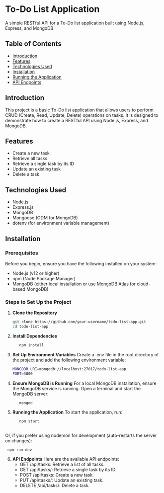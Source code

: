 # To-Do List Application

A simple RESTful API for a To-Do list application built using Node.js, Express, and MongoDB.

## Table of Contents

- [Introduction](#introduction)
- [Features](#features)
- [Technologies Used](#technologies-used)
- [Installation](#installation)
- [Running the Application](#running-the-application)
- [API Endpoints](#api-endpoints)
  

## Introduction

This project is a basic To-Do list application that allows users to perform CRUD (Create, Read, Update, Delete) operations on tasks. It is designed to demonstrate how to create a RESTful API using Node.js, Express, and MongoDB.

## Features

- Create a new task
- Retrieve all tasks
- Retrieve a single task by its ID
- Update an existing task
- Delete a task

## Technologies Used

- Node.js
- Express.js
- MongoDB
- Mongoose (ODM for MongoDB)
- dotenv (for environment variable management)

## Installation

### Prerequisites

Before you begin, ensure you have the following installed on your system:

- Node.js (v12 or higher)
- npm (Node Package Manager)
- MongoDB (either local installation or use MongoDB Atlas for cloud-based MongoDB)

### Steps to Set Up the Project

1. **Clone the Repository**

   ```bash
   git clone https://github.com/your-username/todo-list-app.git
   cd todo-list-app

2. **Install Dependencies**
   ```bash
      npm install

3. **Set Up Environment Variables**
   Create a .env file in the root directory of the project and add the following environment variable:
   ```bash
   MONGODB_URI=mongodb://localhost:27017/todo-list-app
   PORT=3000

4. **Ensure MongoDB is Running**
   For a local MongoDB installation, ensure the MongoDB service is running. Open a terminal and start the MongoDB server:
   ```bash
      mongod

5. **Running the Application**
   To start the application, run:
   ```bash
      npm start
  
  Or, if you prefer using nodemon for development (auto-restarts the server on changes):
  
     npm run dev


6. **API Endpoints**
   Here are the available API endpoints:
   - GET /api/tasks: Retrieve a list of all tasks.
   - GET /api/tasks/: Retrieve a single task by its ID.
   - POST /api/tasks: Create a new task.
   - PUT /api/tasks/: Update an existing task.
   - DELETE /api/tasks/: Delete a task.
